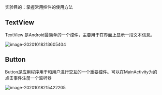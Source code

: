 实验目的：掌握常用控件的使用方法

## TextView

TextView 是Android最简单的一个控件，主要用于在界面上显示一段文本信息。

![image-20201018213605404](https://qiyewuan-1302629736.cos.ap-nanjing.myqcloud.com/img/image-20201018213605404.png)

## Button

Button是应用程序用于和用户进行交互的一个重要控件。可以在MainActivity为的点击事件注册一个监听器

![image-20201018215422205](https://qiyewuan-1302629736.cos.ap-nanjing.myqcloud.com/img/image-20201018215422205.png)

### 